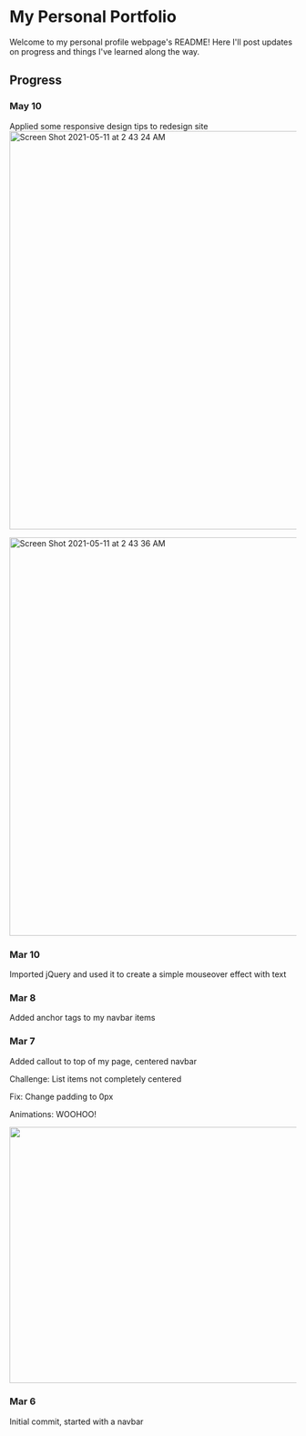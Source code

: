 # My Personal Portfolio

Welcome to my personal profile webpage's README! Here I'll post updates on progress and things I've learned along the way.


## Progress

### May 10
Applied some responsive design tips to redesign site
<img width="700" alt="Screen Shot 2021-05-11 at 2 43 24 AM" src="https://user-images.githubusercontent.com/53089551/117770342-cdf50e00-b202-11eb-9ad7-ff666e65706d.png">

<img width="700" alt="Screen Shot 2021-05-11 at 2 43 36 AM" src="https://user-images.githubusercontent.com/53089551/117770366-d3eaef00-b202-11eb-8f5f-4722e299fca0.png">

### Mar 10
Imported jQuery and used it to create a simple mouseover effect with text

### Mar 8
Added anchor tags to my navbar items

### Mar 7
Added callout to top of my page, centered navbar

Challenge: List items not completely centered

Fix: Change padding to 0px

Animations: WOOHOO!

<img src="https://user-images.githubusercontent.com/53089551/110252255-7a401d00-7f52-11eb-8b02-62099d0ba5e4.gif" width="800" height="450">

### Mar 6
Initial commit, started with a navbar
